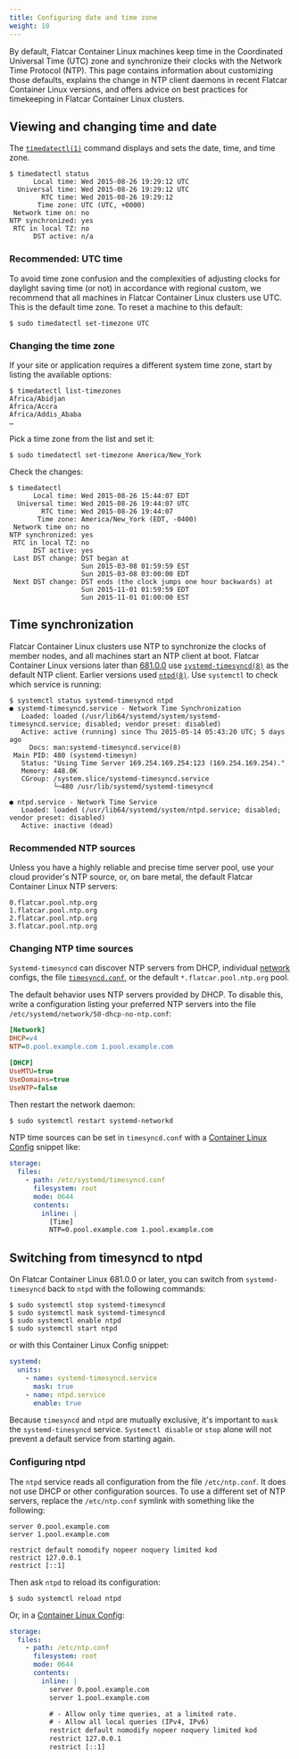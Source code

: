 ```yaml
---
title: Configuring date and time zone
weight: 10
---
```


By default, Flatcar Container Linux machines keep time in the Coordinated Universal Time (UTC) zone and synchronize their clocks with the Network Time Protocol (NTP). This page contains information about customizing those defaults, explains the change in NTP client daemons in recent Flatcar Container Linux versions, and offers advice on best practices for timekeeping in Flatcar Container Linux clusters.

## Viewing and changing time and date

The [`timedatectl(1)`][timedatectl] command displays and sets the date, time, and time zone.

```
$ timedatectl status
      Local time: Wed 2015-08-26 19:29:12 UTC
  Universal time: Wed 2015-08-26 19:29:12 UTC
        RTC time: Wed 2015-08-26 19:29:12
       Time zone: UTC (UTC, +0000)
 Network time on: no
NTP synchronized: yes
 RTC in local TZ: no
      DST active: n/a
```

### Recommended: UTC time

To avoid time zone confusion and the complexities of adjusting clocks for daylight saving time (or not) in accordance with regional custom, we recommend that all machines in Flatcar Container Linux clusters use UTC. This is the default time zone. To reset a machine to this default:

```
$ sudo timedatectl set-timezone UTC
```

### Changing the time zone

If your site or application requires a different system time zone, start by listing the available options:

```
$ timedatectl list-timezones
Africa/Abidjan
Africa/Accra
Africa/Addis_Ababa
…
```

Pick a time zone from the list and set it:

```
$ sudo timedatectl set-timezone America/New_York
```

Check the changes:

```
$ timedatectl
      Local time: Wed 2015-08-26 15:44:07 EDT
  Universal time: Wed 2015-08-26 19:44:07 UTC
        RTC time: Wed 2015-08-26 19:44:07
       Time zone: America/New_York (EDT, -0400)
 Network time on: no
NTP synchronized: yes
 RTC in local TZ: no
      DST active: yes
 Last DST change: DST began at
                  Sun 2015-03-08 01:59:59 EST
                  Sun 2015-03-08 03:00:00 EDT
 Next DST change: DST ends (the clock jumps one hour backwards) at
                  Sun 2015-11-01 01:59:59 EDT
                  Sun 2015-11-01 01:00:00 EST
```

## Time synchronization

Flatcar Container Linux clusters use NTP to synchronize the clocks of member nodes, and all machines start an NTP client at boot. Flatcar Container Linux versions later than [681.0.0][681.0.0] use [`systemd-timesyncd(8)`][systemd-timesyncd] as the default NTP client. Earlier versions used [`ntpd(8)`][ntp.org]. Use `systemctl` to check which service is running:

```
$ systemctl status systemd-timesyncd ntpd
● systemd-timesyncd.service - Network Time Synchronization
   Loaded: loaded (/usr/lib64/systemd/system/systemd-timesyncd.service; disabled; vendor preset: disabled)
   Active: active (running) since Thu 2015-05-14 05:43:20 UTC; 5 days ago
     Docs: man:systemd-timesyncd.service(8)
 Main PID: 480 (systemd-timesyn)
   Status: "Using Time Server 169.254.169.254:123 (169.254.169.254)."
   Memory: 448.0K
   CGroup: /system.slice/systemd-timesyncd.service
           └─480 /usr/lib/systemd/systemd-timesyncd

● ntpd.service - Network Time Service
   Loaded: loaded (/usr/lib64/systemd/system/ntpd.service; disabled; vendor preset: disabled)
   Active: inactive (dead)
```

### Recommended NTP sources

Unless you have a highly reliable and precise time server pool, use your cloud provider's NTP source, or, on bare metal, the default Flatcar Container Linux NTP servers:

```
0.flatcar.pool.ntp.org
1.flatcar.pool.ntp.org
2.flatcar.pool.ntp.org
3.flatcar.pool.ntp.org
```

### Changing NTP time sources

`Systemd-timesyncd` can discover NTP servers from DHCP, individual [network][systemd.network] configs, the file [`timesyncd.conf`][timesyncd.conf], or the default `*.flatcar.pool.ntp.org` pool.

The default behavior uses NTP servers provided by DHCP. To disable this, write a configuration listing your preferred NTP servers into the file `/etc/systemd/network/50-dhcp-no-ntp.conf`:

```ini
[Network]
DHCP=v4
NTP=0.pool.example.com 1.pool.example.com

[DHCP]
UseMTU=true
UseDomains=true
UseNTP=false
```

Then restart the network daemon:

```
$ sudo systemctl restart systemd-networkd
```

NTP time sources can be set in `timesyncd.conf` with a [Container Linux Config][cl-configs] snippet like:

```yaml
storage:
  files:
    - path: /etc/systemd/timesyncd.conf
      filesystem: root
      mode: 0644
      contents:
        inline: |
          [Time]
          NTP=0.pool.example.com 1.pool.example.com
```


## Switching from timesyncd to ntpd

On Flatcar Container Linux 681.0.0 or later, you can switch from `systemd-timesyncd` back to `ntpd` with the following commands:

```
$ sudo systemctl stop systemd-timesyncd
$ sudo systemctl mask systemd-timesyncd
$ sudo systemctl enable ntpd
$ sudo systemctl start ntpd
```

or with this Container Linux Config snippet:

```yaml
systemd:
  units:
    - name: systemd-timesyncd.service
      mask: true
    - name: ntpd.service
      enable: true
```

Because `timesyncd` and `ntpd` are mutually exclusive, it's important to `mask` the `systemd-tinesyncd` service. `Systemctl disable` or `stop` alone will not prevent a default service from starting again.

### Configuring ntpd

The `ntpd` service reads all configuration from the file `/etc/ntp.conf`. It does not use DHCP or other configuration sources. To use a different set of NTP servers, replace the `/etc/ntp.conf` symlink with something like the following:

```
server 0.pool.example.com
server 1.pool.example.com

restrict default nomodify nopeer noquery limited kod
restrict 127.0.0.1
restrict [::1]
```

Then ask `ntpd` to reload its configuration:

```
$ sudo systemctl reload ntpd
```

Or, in a [Container Linux Config][cl-configs]:

```yaml
storage:
  files:
    - path: /etc/ntp.conf
      filesystem: root
      mode: 0644
      contents:
        inline: |
          server 0.pool.example.com
          server 1.pool.example.com

          # - Allow only time queries, at a limited rate.
          # - Allow all local queries (IPv4, IPv6)
          restrict default nomodify nopeer noquery limited kod
          restrict 127.0.0.1
          restrict [::1]
```

[timedatectl]: http://www.freedesktop.org/software/systemd/man/timedatectl.html
[681.0.0]: https://github.com/flatcar-linux/manifest/tree/build-681
[ntp.org]: http://ntp.org/
[systemd-timesyncd]: http://www.freedesktop.org/software/systemd/man/systemd-timesyncd.service.html
[systemd.network]: http://www.freedesktop.org/software/systemd/man/systemd.network.html
[timesyncd.conf]: http://www.freedesktop.org/software/systemd/man/timesyncd.conf.html
[cl-configs]: provisioning
